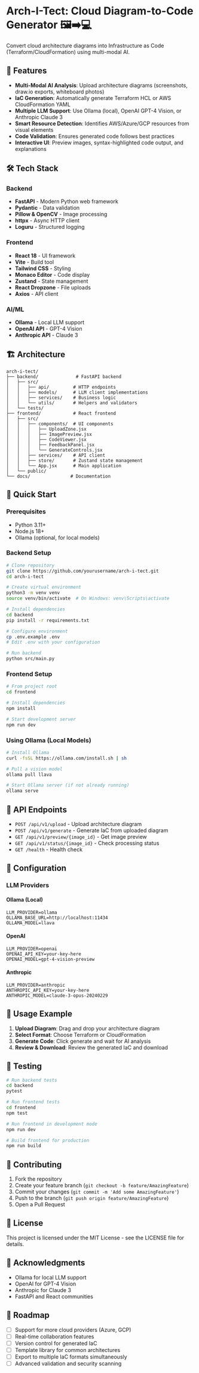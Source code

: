 # Arch-I-Tect: Cloud Diagram-to-Code Generator 🖼️➡️💻

Convert cloud architecture diagrams into Infrastructure as Code (Terraform/CloudFormation) using multi-modal AI.

## 🌟 Features

- **Multi-Modal AI Analysis**: Upload architecture diagrams (screenshots, draw.io exports, whiteboard photos)
- **IaC Generation**: Automatically generate Terraform HCL or AWS CloudFormation YAML
- **Multiple LLM Support**: Use Ollama (local), OpenAI GPT-4 Vision, or Anthropic Claude 3
- **Smart Resource Detection**: Identifies AWS/Azure/GCP resources from visual elements
- **Code Validation**: Ensures generated code follows best practices
- **Interactive UI**: Preview images, syntax-highlighted code output, and explanations

## 🛠️ Tech Stack

### Backend
- **FastAPI** - Modern Python web framework
- **Pydantic** - Data validation
- **Pillow & OpenCV** - Image processing
- **httpx** - Async HTTP client
- **Loguru** - Structured logging

### Frontend
- **React 18** - UI framework
- **Vite** - Build tool
- **Tailwind CSS** - Styling
- **Monaco Editor** - Code display
- **Zustand** - State management
- **React Dropzone** - File uploads
- **Axios** - API client

### AI/ML
- **Ollama** - Local LLM support
- **OpenAI API** - GPT-4 Vision
- **Anthropic API** - Claude 3

## 🏗️ Architecture

```
arch-i-tect/
├── backend/              # FastAPI backend
│   ├── src/
│   │   ├── api/         # HTTP endpoints
│   │   ├── models/      # LLM client implementations
│   │   ├── services/    # Business logic
│   │   └── utils/       # Helpers and validators
│   └── tests/
├── frontend/            # React frontend
│   ├── src/
│   │   ├── components/  # UI components
│   │   │   ├── UploadZone.jsx
│   │   │   ├── ImagePreview.jsx
│   │   │   ├── CodeViewer.jsx
│   │   │   ├── FeedbackPanel.jsx
│   │   │   └── GenerateControls.jsx
│   │   ├── services/    # API client
│   │   ├── store/       # Zustand state management
│   │   └── App.jsx      # Main application
│   └── public/
└── docs/               # Documentation
```

## 🚀 Quick Start

### Prerequisites

- Python 3.11+
- Node.js 18+
- Ollama (optional, for local models)

### Backend Setup

```bash
# Clone repository
git clone https://github.com/yourusername/arch-i-tect.git
cd arch-i-tect

# Create virtual environment
python3 -m venv venv
source venv/bin/activate  # On Windows: venv\Scripts\activate

# Install dependencies
cd backend
pip install -r requirements.txt

# Configure environment
cp .env.example .env
# Edit .env with your configuration

# Run backend
python src/main.py
```

### Frontend Setup

```bash
# From project root
cd frontend

# Install dependencies
npm install

# Start development server
npm run dev
```

### Using Ollama (Local Models)

```bash
# Install Ollama
curl -fsSL https://ollama.com/install.sh | sh

# Pull a vision model
ollama pull llava

# Start Ollama server (if not already running)
ollama serve
```

## 📡 API Endpoints

- `POST /api/v1/upload` - Upload architecture diagram
- `POST /api/v1/generate` - Generate IaC from uploaded diagram
- `GET /api/v1/preview/{image_id}` - Get image preview
- `GET /api/v1/status/{image_id}` - Check processing status
- `GET /health` - Health check

## 🔧 Configuration

### LLM Providers

#### Ollama (Local)
```env
LLM_PROVIDER=ollama
OLLAMA_BASE_URL=http://localhost:11434
OLLAMA_MODEL=llava
```

#### OpenAI
```env
LLM_PROVIDER=openai
OPENAI_API_KEY=your-key-here
OPENAI_MODEL=gpt-4-vision-preview
```

#### Anthropic
```env
LLM_PROVIDER=anthropic
ANTHROPIC_API_KEY=your-key-here
ANTHROPIC_MODEL=claude-3-opus-20240229
```

## 🎯 Usage Example

1. **Upload Diagram**: Drag and drop your architecture diagram
2. **Select Format**: Choose Terraform or CloudFormation
3. **Generate Code**: Click generate and wait for AI analysis
4. **Review & Download**: Review the generated IaC and download

## 🧪 Testing

```bash
# Run backend tests
cd backend
pytest

# Run frontend tests
cd frontend
npm test

# Run frontend in development mode
npm run dev

# Build frontend for production
npm run build
```

## 🤝 Contributing

1. Fork the repository
2. Create your feature branch (`git checkout -b feature/AmazingFeature`)
3. Commit your changes (`git commit -m 'Add some AmazingFeature'`)
4. Push to the branch (`git push origin feature/AmazingFeature`)
5. Open a Pull Request

## 📄 License

This project is licensed under the MIT License - see the LICENSE file for details.

## 🙏 Acknowledgments

- Ollama for local LLM support
- OpenAI for GPT-4 Vision
- Anthropic for Claude 3
- FastAPI and React communities

## 🚧 Roadmap

- [ ] Support for more cloud providers (Azure, GCP)
- [ ] Real-time collaboration features
- [ ] Version control for generated IaC
- [ ] Template library for common architectures
- [ ] Export to multiple IaC formats simultaneously
- [ ] Advanced validation and security scanning
